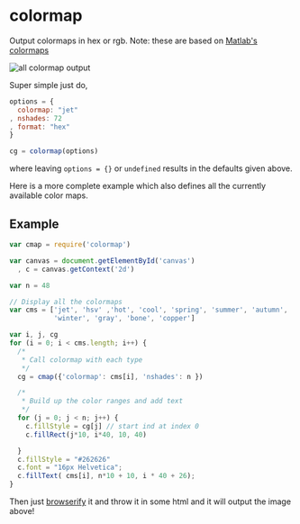 # colormap

Output colormaps in hex or rgb. Note: these are based on [Matlab's colormaps](http://www.mathworks.com/help/matlab/ref/colormap.html)

![all colormap output](http://img89.imageshack.us/img89/9401/newcolourthing.png)

Super simple just do,

```javascript
options = {
  colormap: "jet"
, nshades: 72
, format: "hex"
}

cg = colormap(options)
```
where leaving `options = {}` or `undefined` results in the defaults given above.

Here is a more complete example which also defines all the currently available color maps.

## Example
```javascript
var cmap = require('colormap')

var canvas = document.getElementById('canvas')
  , c = canvas.getContext('2d')

var n = 48

// Display all the colormaps
var cms = ['jet', 'hsv' ,'hot', 'cool', 'spring', 'summer', 'autumn',
           'winter', 'gray', 'bone', 'copper']

var i, j, cg
for (i = 0; i < cms.length; i++) {
  /*
   * Call colormap with each type
   */
  cg = cmap({'colormap': cms[i], 'nshades': n })

  /*
   * Build up the color ranges and add text
   */
  for (j = 0; j < n; j++) {
    c.fillStyle = cg[j] // start ind at index 0
    c.fillRect(j*10, i*40, 10, 40)

  }
  c.fillStyle = "#262626"
  c.font = "16px Helvetica";
  c.fillText( cms[i], n*10 + 10, i * 40 + 26);
}
```
Then just [browserify](https://github.com/substack/node-browserify) it and throw it in some html and it will output the image above!
